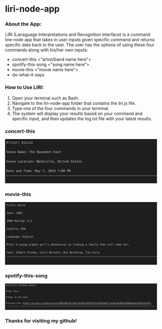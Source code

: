 # liri-node-app

### About the App:

LIRI (Lanaguage Interpretations and Recognition Interface) is a command line node app that takes in user inputs given specific command and returns specific data back to the user.  The user has the options of using these four commands along with his/her own inputs:

* concert-this <"artist/band name here">
* spotify-this-song <"song name here">
* movie-this <"movie name here">
* do-what-it-says

### How to Use LIRI:

1. Open your terminal such as Bash.
2. Navigate to the liri-node-app folder that contains the liri.js file.
3. Type one of the four commands in your terminal.  
4. The system will display your results based on your command and specific input, and then updates the log.txt file with your latest results.

### concert-this 

![Image of concert-this](./images/concertThis.png)

### movie-this

![Image of movie-this](./images/movieThis.png)

### spotify-this-song

![Image of spotify-this-song](./images/spotifyThisSong.png)

### Thanks for visiting my github!